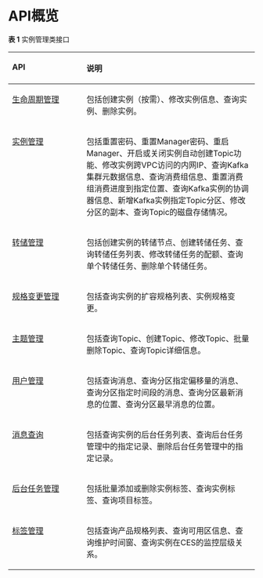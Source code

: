 # API概览<a name="kafka-api-180423002"></a>

**表 1**  实例管理类接口

<a name="zh-cn_topic_0172515004_zh-cn_topic_0171836020_zh-cn_topic_0166889586_table88711342351"></a>
<table><thead align="left"><tr id="zh-cn_topic_0172515004_zh-cn_topic_0171836020_zh-cn_topic_0166889586_row88716427513"><th class="cellrowborder" valign="top" width="30.17%" id="mcps1.2.3.1.1"><p id="zh-cn_topic_0172515004_zh-cn_topic_0171836020_zh-cn_topic_0166889586_p1871442156"><a name="zh-cn_topic_0172515004_zh-cn_topic_0171836020_zh-cn_topic_0166889586_p1871442156"></a><a name="zh-cn_topic_0172515004_zh-cn_topic_0171836020_zh-cn_topic_0166889586_p1871442156"></a>API</p>
</th>
<th class="cellrowborder" valign="top" width="69.83%" id="mcps1.2.3.1.2"><p id="zh-cn_topic_0172515004_zh-cn_topic_0171836020_zh-cn_topic_0166889586_p12871194215516"><a name="zh-cn_topic_0172515004_zh-cn_topic_0171836020_zh-cn_topic_0166889586_p12871194215516"></a><a name="zh-cn_topic_0172515004_zh-cn_topic_0171836020_zh-cn_topic_0166889586_p12871194215516"></a>说明</p>
</th>
</tr>
</thead>
<tbody><tr id="zh-cn_topic_0172515004_zh-cn_topic_0171836020_zh-cn_topic_0166889586_row08723421515"><td class="cellrowborder" valign="top" width="30.17%" headers="mcps1.2.3.1.1 "><p id="p797653914012"><a name="p797653914012"></a><a name="p797653914012"></a><a href="生命周期管理.md">生命周期管理</a></p>
</td>
<td class="cellrowborder" valign="top" width="69.83%" headers="mcps1.2.3.1.2 "><p id="p179753394013"><a name="p179753394013"></a><a name="p179753394013"></a>包括创建实例（按需）、修改实例信息、查询实例、删除实例。</p>
</td>
</tr>
<tr id="zh-cn_topic_0172515004_zh-cn_topic_0171836020_zh-cn_topic_0166889586_row1187211423510"><td class="cellrowborder" valign="top" width="30.17%" headers="mcps1.2.3.1.1 "><p id="p1497415395017"><a name="p1497415395017"></a><a name="p1497415395017"></a><a href="实例管理.md">实例管理</a></p>
</td>
<td class="cellrowborder" valign="top" width="69.83%" headers="mcps1.2.3.1.2 "><p id="p1197310392010"><a name="p1197310392010"></a><a name="p1197310392010"></a>包括重置密码、重置Manager密码、重启Manager、开启或关闭实例自动创建Topic功能、修改实例跨VPC访问的内网IP、查询Kafka集群元数据信息、查询消费组信息、重置消费组消费进度到指定位置、查询Kafka实例的协调器信息、新增Kafka实例指定Topic分区、修改分区的副本、查询Topic的磁盘存储情况。</p>
</td>
</tr>
<tr id="zh-cn_topic_0172515004_zh-cn_topic_0171836020_zh-cn_topic_0166889586_row2087254219512"><td class="cellrowborder" valign="top" width="30.17%" headers="mcps1.2.3.1.1 "><p id="p157086354420"><a name="p157086354420"></a><a name="p157086354420"></a><a href="转储管理.md">转储管理</a></p>
</td>
<td class="cellrowborder" valign="top" width="69.83%" headers="mcps1.2.3.1.2 "><p id="p11969439004"><a name="p11969439004"></a><a name="p11969439004"></a>包括创建实例的转储节点、创建转储任务、查询转储任务列表、修改转储任务的配额、查询单个转储任务、删除单个转储任务。</p>
</td>
</tr>
<tr id="zh-cn_topic_0172515004_zh-cn_topic_0171836020_zh-cn_topic_0166889586_row6873942558"><td class="cellrowborder" valign="top" width="30.17%" headers="mcps1.2.3.1.1 "><p id="p27061535184219"><a name="p27061535184219"></a><a name="p27061535184219"></a><a href="规格变更管理.md">规格变更管理</a></p>
</td>
<td class="cellrowborder" valign="top" width="69.83%" headers="mcps1.2.3.1.2 "><p id="p1496716391603"><a name="p1496716391603"></a><a name="p1496716391603"></a>包括查询实例的扩容规格列表、实例规格变更。</p>
</td>
</tr>
<tr id="zh-cn_topic_0172515004_zh-cn_topic_0171836020_zh-cn_topic_0166889586_row1045818383121"><td class="cellrowborder" valign="top" width="30.17%" headers="mcps1.2.3.1.1 "><p id="p1569923513428"><a name="p1569923513428"></a><a name="p1569923513428"></a><a href="主题管理.md">主题管理</a></p>
</td>
<td class="cellrowborder" valign="top" width="69.83%" headers="mcps1.2.3.1.2 "><p id="p19965193910010"><a name="p19965193910010"></a><a name="p19965193910010"></a>包括查询Topic、创建Topic、修改Topic、批量删除Topic、查询Topic详细信息。</p>
</td>
</tr>
<tr id="row1259614266181"><td class="cellrowborder" valign="top" width="30.17%" headers="mcps1.2.3.1.1 "><p id="p20597172681810"><a name="p20597172681810"></a><a name="p20597172681810"></a><a href="用户管理.md">用户管理</a></p>
</td>
<td class="cellrowborder" valign="top" width="69.83%" headers="mcps1.2.3.1.2 "><p id="p65971026151811"><a name="p65971026151811"></a><a name="p65971026151811"></a>包括查询消息、查询分区指定偏移量的消息、查询分区指定时间段的消息、查询分区最新消息的位置、查询分区最早消息的位置。</p>
</td>
</tr>
<tr id="row881532917182"><td class="cellrowborder" valign="top" width="30.17%" headers="mcps1.2.3.1.1 "><p id="p158162292181"><a name="p158162292181"></a><a name="p158162292181"></a><a href="消息查询.md">消息查询</a></p>
</td>
<td class="cellrowborder" valign="top" width="69.83%" headers="mcps1.2.3.1.2 "><p id="p1781682917186"><a name="p1781682917186"></a><a name="p1781682917186"></a>包括查询实例的后台任务列表、查询后台任务管理中的指定记录、删除后台任务管理中的指定记录。</p>
</td>
</tr>
<tr id="row1981933211188"><td class="cellrowborder" valign="top" width="30.17%" headers="mcps1.2.3.1.1 "><p id="p11819193211189"><a name="p11819193211189"></a><a name="p11819193211189"></a><a href="后台任务管理.md">后台任务管理</a></p>
</td>
<td class="cellrowborder" valign="top" width="69.83%" headers="mcps1.2.3.1.2 "><p id="p1181916322181"><a name="p1181916322181"></a><a name="p1181916322181"></a>包括批量添加或删除实例标签、查询实例标签、查询项目标签。</p>
</td>
</tr>
<tr id="row917763641819"><td class="cellrowborder" valign="top" width="30.17%" headers="mcps1.2.3.1.1 "><p id="p417753601817"><a name="p417753601817"></a><a name="p417753601817"></a><a href="标签管理.md">标签管理</a></p>
</td>
<td class="cellrowborder" valign="top" width="69.83%" headers="mcps1.2.3.1.2 "><p id="p9177736191815"><a name="p9177736191815"></a><a name="p9177736191815"></a>包括查询产品规格列表、查询可用区信息、查询维护时间窗、查询实例在CES的监控层级关系。</p>
</td>
</tr>
</tbody>
</table>

